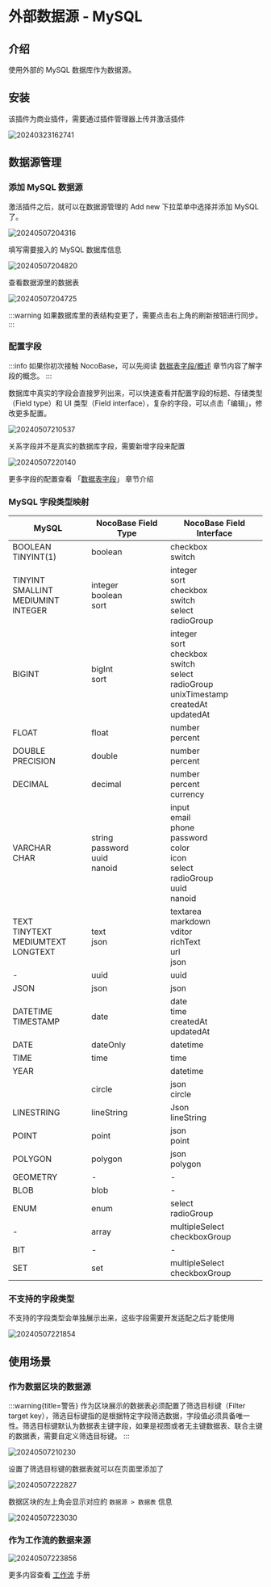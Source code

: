 # 外部数据源 - MySQL

<PluginInfo commercial="true" name="data-source-external-mysql"></PluginInfo>

## 介绍

使用外部的 MySQL 数据库作为数据源。

## 安装

该插件为商业插件，需要通过插件管理器上传并激活插件

![20240323162741](https://static-docs.nocobase.com/20240323162741.png)

## 数据源管理

### 添加 MySQL 数据源

激活插件之后，就可以在数据源管理的 Add new 下拉菜单中选择并添加 MySQL 了。

![20240507204316](https://static-docs.nocobase.com/20240507204316.png)

填写需要接入的 MySQL 数据库信息

![20240507204820](https://static-docs.nocobase.com/20240507204820.png)

查看数据源里的数据表

![20240507204725](https://static-docs.nocobase.com/20240507204725.png)

:::warning
如果数据库里的表结构变更了，需要点击右上角的刷新按钮进行同步。
:::

### 配置字段

:::info
如果你初次接触 NocoBase，可以先阅读 [数据表字段/概述](/handbook/data-modeling/collection-fields) 章节内容了解字段的概念。
:::

数据库中真实的字段会直接罗列出来，可以快速查看并配置字段的标题、存储类型（Field type）和 UI 类型（Field interface），复杂的字段，可以点击「编辑」，修改更多配置。

![20240507210537](https://static-docs.nocobase.com/20240507210537.png)

关系字段并不是真实的数据库字段，需要新增字段来配置

![20240507220140](https://static-docs.nocobase.com/20240507220140.png)

更多字段的配置查看 「[数据表字段](/handbook/data-modeling/collection-fields)」 章节介绍

### MySQL 字段类型映射

| MySQL | NocoBase Field Type | NocoBase Field Interface |
|  -------------------------------  |  ------------------------  |  ------------------------------------------------------------------------  |
| BOOLEAN<br/>TINYINT(1) | boolean | checkbox <br/> switch |
| TINYINT<br/>SMALLINT<br/>MEDIUMINT<br/>INTEGER | integer<br/>boolean<br/>sort | integer<br/>sort<br/>checkbox<br/>switch<br/>select<br/>radioGroup |
| BIGINT | bigInt<br/>sort | integer<br/>sort<br/>checkbox<br/>switch<br/>select<br/>radioGroup<br/>unixTimestamp<br/>createdAt<br/>updatedAt |
| FLOAT | float | number<br/>percent |
| DOUBLE PRECISION | double | number<br/>percent |
| DECIMAL | decimal | number<br/>percent<br/>currency |
| VARCHAR<br/>CHAR | string<br/>password<br/>uuid<br/>nanoid | input<br/>email<br/>phone<br/>password<br/>color<br/>icon<br/>select<br/>radioGroup<br/>uuid<br/>nanoid |
| TEXT<br/>TINYTEXT<br/>MEDIUMTEXT<br/>LONGTEXT | text<br/>json | textarea<br/>markdown<br/>vditor<br/>richText<br/>url<br/>json |
| - | uuid | uuid |
| JSON | json | json |
| DATETIME<br/>TIMESTAMP | date | date<br/>time<br/>createdAt<br/>updatedAt |
| DATE | dateOnly | datetime |
| TIME | time | time |
| YEAR |  | datetime |
|  | circle | json<br/>circle |
| LINESTRING | lineString | Json<br/>lineString |
| POINT | point | json<br/>point |
| POLYGON | polygon | json<br/>polygon |
| GEOMETRY |  -  |  -  |
| BLOB | blob |  -  |
| ENUM | enum | select<br/>radioGroup |
|  -  | array | multipleSelect<br/>checkboxGroup |
| BIT | - | - |
| SET | set | multipleSelect<br/>checkboxGroup |

### 不支持的字段类型

不支持的字段类型会单独展示出来，这些字段需要开发适配之后才能使用

![20240507221854](https://static-docs.nocobase.com/20240507221854.png)

## 使用场景

### 作为数据区块的数据源

:::warning{title=警告}
作为区块展示的数据表必须配置了筛选目标键（Filter target key），筛选目标键指的是根据特定字段筛选数据，字段值必须具备唯一性。筛选目标键默认为数据表主键字段，如果是视图或者无主键数据表、联合主键的数据表，需要自定义筛选目标键。
:::

![20240507210230](https://static-docs.nocobase.com/20240507210230.png)

设置了筛选目标键的数据表就可以在页面里添加了

![20240507222827](https://static-docs.nocobase.com/20240507222827.png)

数据区块的左上角会显示对应的 `数据源 > 数据表` 信息

![20240507223030](https://static-docs.nocobase.com/20240507223030.png)

### 作为工作流的数据来源

![20240507223856](https://static-docs.nocobase.com/20240507223856.png)

更多内容查看 [工作流](/handbook/workflow) 手册